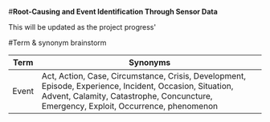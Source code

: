 #**Root-Causing and Event Identification Through Sensor Data**

This will be updated as the project progress'

#Term & synonym brainstorm

| Term | Synonyms |
|:----:|----------|
| Event | Act, Action, Case, Circumstance, Crisis, Development, Episode, Experience, Incident, Occasion, Situation, Advent, Calamity, Catastrophe, Concuncture, Emergency, Exploit, Occurrence, phenomenon |

